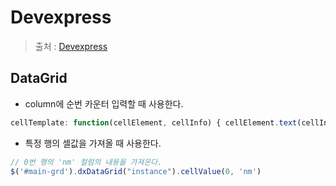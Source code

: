 # Devexpress
>출처 : [Devexpress](https://www.devexpress.com)

## DataGrid
- column에 순번 카운터 입력할 때 사용한다.
```javascript
cellTemplate: function(cellElement, cellInfo) { cellElement.text(cellInfo.row.rowIndex) } }
```

- 특정 행의 셀값을 가져올 때 사용한다.
```javascript
// 0번 행의 'nm' 컬럼의 내용을 가져온다.
$('#main-grd').dxDataGrid("instance").cellValue(0, 'nm')
```